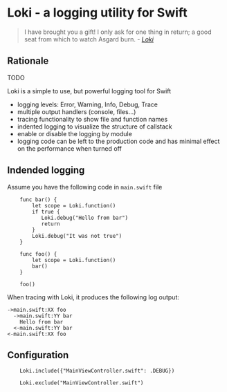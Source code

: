 # Loki - a logging utility for Swift

> I have brought you a gift! I only ask for one thing in return;
> a good seat from which to watch Asgard burn. - *[Loki](http://www.imdb.com/character/ch0039559/quotes)*

## Rationale

TODO

Loki is a simple to use, but powerful logging tool for Swift

- logging levels: Error, Warning, Info, Debug, Trace
- multiple output handlers (console, files...)
- tracing functionality to show file and function names
- indented logging to visualize the structure of callstack
- enable or disable the logging by module
- logging code can be left to the production code and has minimal effect on the performance when turned off


## Indended logging 

Assume you have the following code in `main.swift` file

```
    func bar() {
        let scope = Loki.function()
        if true {
           Loki.debug("Hello from bar")
           return
        }
        Loki.debug("It was not true")
    }
        
    func foo() {
        let scope = Loki.function()
        bar()
    }

    foo()
```

When tracing with Loki, it produces the following log output:

```
->main.swift:XX foo
  ->main.swift:YY bar
    Hello from bar
  <-main.swift:YY bar
<-main.swift:XX foo
```
    
## Configuration

```
    Loki.include({"MainViewController.swift": .DEBUG})
```

```
    Loki.exclude("MainViewController.swift")
```


